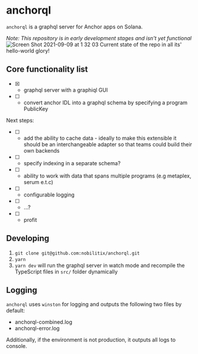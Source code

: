 # anchorql

`anchorql` is a graphql server for Anchor apps on Solana.

*Note: This repository is in early development stages and isn't yet functional*
![Screen Shot 2021-09-09 at 1 32 03](https://user-images.githubusercontent.com/1970424/132594439-cb248648-5c5e-40eb-bcce-de76733ca867.png)
Current state of the repo in all its' hello-world glory!

## Core functionality list
- [x] - graphql server with a graphiql GUI
- [ ] - convert anchor IDL into a graphql schema by specifying a program PublicKey

Next steps:
- [ ] - add the ability to cache data - ideally to make this extensible it should be an interchangeable adapter so that teams could build their own backends
- [ ] - specify indexing in a separate schema?
- [ ] - ability to work with data that spans multiple programs (e.g metaplex, serum e.t.c)
- [ ] - configurable logging
- [ ] - ...?
- [ ] - profit

## Developing
1. `git clone git@github.com:nobilitix/anchorql.git`
2. `yarn`
3. `yarn dev` will run the graphql server in watch mode and recompile the TypeScript files in `src/` folder dynamically

## Logging
`anchorql` uses `winston` for logging and outputs the following two files by default:
- anchorql-combined.log
- anchorql-error.log

Additionally, if the environment is not production, it outputs all logs to console.
